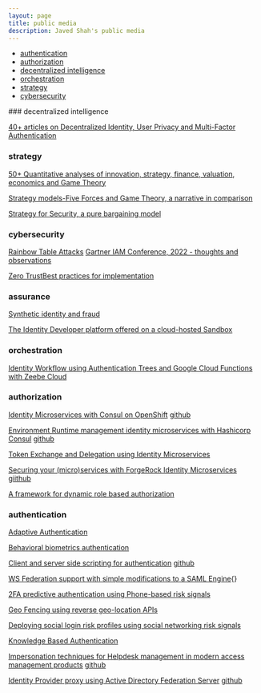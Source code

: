 ```yaml
---
layout: page
title: public media
description: Javed Shah's public media
---
```

<div class="navbar">
    <div class="navbar-inner">
        <ul class="nav">
            <li><a href="#authentication">authentication</a></li>
            <li><a href="#authorization">authorization</a></li>
            <li><a href="#decentralized">decentralized intelligence</a></li>
            <li><a href="#orchestration">orchestration</a></li>
            <li><a href="#strategy">strategy</a></li>
            <li><a href="#cybersecurity">cybersecurity</a></li>
        </ul>
    </div>
</div>
### <a name="decentralized"></a>decentralized intelligence

[40+ articles on Decentralized Identity, User Privacy and Multi-Factor Authentication](https://www.1kosmos.com/authors/javed-shah)

### <a name="strategy"></a>strategy
[50+ Quantitative analyses of innovation, strategy, finance, valuation, economics and Game Theory](https://theberkeleymba.org)

[Strategy models-Five Forces and Game Theory, a narrative in comparison](https://theberkeleymba.org/strategy-models-five-forces-and-game-thoery-a-narrative-in-comparison)

[Strategy for Security, a pure bargaining model](https://theberkeleymba.org/2013/05/25/strategy-for-security-a-pure-bargaining-model)

### <a name="cybersecurity"></a>cybersecurity
[Rainbow Table Attacks](https://www.linkedin.com/pulse/rainbow-table-attacks-javed-shah)
[Gartner IAM Conference, 2022 - thoughts and observations](https://www.linkedin.com/pulse/gartner-iam-thoughts-observations-javed-shah)

[Zero TrustBest practices for implementation](https://www.linkedin.com/pulse/zero-trust-best-practices-implementation-javed-shah-mba-pmp)

### <a name="assurance"></a>assurance
[Synthetic identity and fraud](https://www.linkedin.com/pulse/synthetic-identity-fraud-javed-shah)

[The Identity Developer platform offered on a cloud-hosted Sandbox](https://www.1kosmos.com/authentication/1kosmos-developer-experience/)

### <a name="orchestration"></a>orchestration
[Identity Workflow using Authentication Trees and Google Cloud Functions with Zeebe Cloud](https://community.forgerock.com/t/identity-workflow-with-am-using-zeebe-and-cloud-functions/354)

### <a name="authorization"></a>authorization
[Identity Microservices with Consul on OpenShift](https://community.forgerock.com/t/forgerock-identity-microservices-with-consul-on-openshift)
[github](https://github.com/javedmshah/token-exchange-microservice)

[Environment Runtime management identity microservices with Hashicorp Consul](https://community.forgerock.com/runtime-configuration-for-identity-microservices-using-consul)
[github](https://github.com/javedmshah/env-vars-consul-microservices)

[Token Exchange and Delegation using Identity Microservices](https://community.forgerock.com/t/token-exchange-and-delegation-using-identity-microservices)

[Securing your (micro)services with ForgeRock Identity Microservices](https://community.forgerock.com/t/securing-your-micro-services-with-forgerock-identity-microservices)
[giithub](https://github.com/javedmshah/oauth-token-microservices)

[A framework for dynamic role based authorization](https://forgerock.org/2016/05/framework-dynamic-roles-assignments-openidm)

### <a name="authentication"></a>authentication
[Adaptive Authentication](https://www.linkedin.com/pulse/adaptive-authentication-javed-shah)

[Behavioral biometrics authentication](https://www.linkedin.com/pulse/behavioral-biometrics-authentication-javed-shah-mba-pmp)

[Client and server side scripting for authentication](https://wikis.forgerock.org/confluence/display/openam/Scripting+in+OpenAM+13)
[github](https://github.com/javedmshah/PolicyEvalScriptedAuthn)

[WS Federation support with simple modifications to a SAML Engine](https://wikis.forgerock.org/confluence/display/openam/WS-Federation+Custom+SP+Attribute+Mapper){}

[2FA predictive authentication using Phone-based risk signals](https://wikis.forgerock.org/confluence/display/openam/2FA+using+TeleSign+PhoneID+Score+API)

[Geo Fencing using reverse geo-location APIs](https://wikis.forgerock.org/confluence/display/openam/Geo+Fencing+ReverseGeocode+API)

[Deploying social login risk profiles using social networking risk signals](https://wikis.forgerock.org/confluence/pages/viewpage.action?pageId=30113981)

[Knowledge Based Authentication](https://wikis.forgerock.org/confluence/display/openam/Implementing+Knowledge+Based+Authentication)

[Impersonation techniques for Helpdesk management in modern access management products](https://forgerock.org/2016/02/impersonation-authentication-module-for-openam)
[github](https://github.com/javedmshah/impersonation-policy)

[Identity Provider proxy using Active Directory Federation Server](https://wikis.forgerock.org/confluence/display/openam/IDP+Proxy+with+ADFS)
[github](https://github.com/javedmshah/ADFS2SPAdapter)

